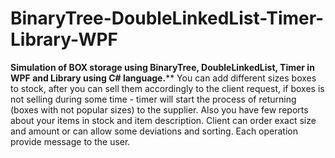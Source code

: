 # BinaryTree-DoubleLinkedList-Timer-Library-WPF
**Simulation of BOX storage using BinaryTree, DoubleLinkedList, Timer in WPF and Library using C# language.****
You can add different sizes boxes to stock, after you can sell them accordingly to the client request, if boxes is not selling during some time - timer will start the process of returning (boxes with not popular sizes) to the supplier.
Also you have few reports about your items in stock and item description. Client can order exact size and amount or can allow some deviations and sorting. 
Each operation provide message to the user.
